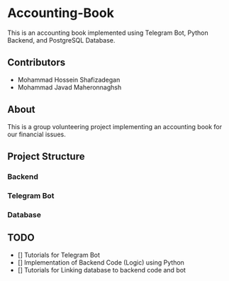 # Accounting-Book
This is an accounting book implemented using Telegram Bot, Python Backend, and PostgreSQL Database.

## Contributors
* Mohammad Hossein Shafizadegan
* Mohammad Javad Maheronnaghsh

## About
This is a group volunteering project implementing an accounting book for our financial issues.

## Project Structure
### Backend
### Telegram Bot
### Database

## TODO
- [] Tutorials for Telegram Bot
- [] Implementation of Backend Code (Logic) using Python
- [] Tutorials for Linking database to backend code and bot
